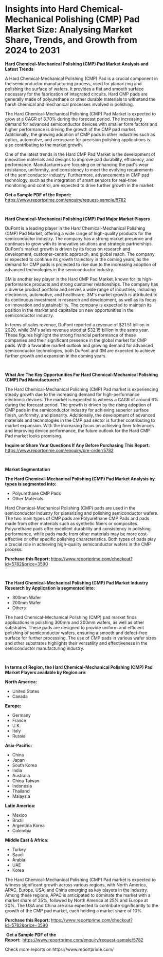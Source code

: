 <p><h1>Insights into Hard Chemical-Mechanical Polishing (CMP) Pad Market Size: Analysing Market Share, Trends, and Growth from 2024 to 2031</h1></p><p><strong>Hard Chemical-Mechanical Polishing (CMP) Pad Market Analysis and Latest Trends</strong></p>
<p><p>A Hard Chemical-Mechanical Polishing (CMP) Pad is a crucial component in the semiconductor manufacturing process, used for planarizing and polishing the surface of wafers. It provides a flat and smooth surface necessary for the fabrication of integrated circuits. Hard CMP pads are generally made of polyurethane or other durable materials to withstand the harsh chemical and mechanical processes involved in polishing.</p><p>The Hard Chemical-Mechanical Polishing (CMP) Pad Market is expected to grow at a CAGR of 3.70% during the forecast period. The increasing demand for advanced semiconductor devices with smaller form factors and higher performance is driving the growth of the CMP pad market. Additionally, the growing adoption of CMP pads in other industries such as optics, automotive, and aerospace for precision polishing applications is also contributing to the market growth.</p><p>One of the latest trends in the Hard CMP Pad Market is the development of innovative materials and designs to improve pad durability, efficiency, and performance. Manufacturers are focusing on enhancing the pad's wear resistance, uniformity, and consistency to meet the evolving requirements of the semiconductor industry. Furthermore, advancements in CMP pad technology, such as the integration of smart sensors for real-time monitoring and control, are expected to drive further growth in the market.</p></p>
<p><strong>Get a Sample PDF of the Report:&nbsp;</strong> <a href="https://www.reportprime.com/enquiry/request-sample/5782">https://www.reportprime.com/enquiry/request-sample/5782</a></p>
<p>&nbsp;</p>
<p><strong>Hard Chemical-Mechanical Polishing (CMP) Pad Major Market Players</strong></p>
<p><p>DuPont is a leading player in the Hard Chemical-Mechanical Polishing (CMP) Pad Market, offering a wide range of high-quality products for the semiconductor industry. The company has a strong market presence and continues to grow with its innovative solutions and strategic partnerships. DuPont's market growth is driven by its focus on research and development, customer-centric approach, and global reach. The company is expected to continue its growth trajectory in the coming years, as the demand for CMP pads is projected to rise due to the increasing adoption of advanced technologies in the semiconductor industry.</p><p>3M is another key player in the Hard CMP Pad Market, known for its high-performance products and strong customer relationships. The company has a diverse product portfolio and serves a wide range of industries, including electronics, automotive, and healthcare. 3M's market growth is attributed to its continuous investment in research and development, as well as its focus on innovation and sustainability. The company is expected to maintain its position in the market and capitalize on new opportunities in the semiconductor industry.</p><p>In terms of sales revenue, DuPont reported a revenue of $21.51 billion in 2020, while 3M's sales revenue stood at $32.15 billion in the same year. These figures highlight the strong financial performance of these companies and their significant presence in the global market for CMP pads. With a favorable market outlook and growing demand for advanced semiconductor technologies, both DuPont and 3M are expected to achieve further growth and expansion in the coming years.</p></p>
<p>&nbsp;</p>
<p><strong>What Are The Key Opportunities For Hard Chemical-Mechanical Polishing (CMP) Pad Manufacturers?</strong></p>
<p><p>The Hard Chemical-Mechanical Polishing (CMP) Pad market is experiencing steady growth due to the increasing demand for high-performance electronic devices. The market is expected to witness a CAGR of around 6% during the forecast period. The growth is driven by the rising adoption of CMP pads in the semiconductor industry for achieving superior surface finish, uniformity, and planarity. Additionally, the development of advanced materials and technologies in the CMP pad sector is further contributing to market expansion. With the increasing focus on achieving finer tolerances and improving device performance, the future outlook for the Hard CMP Pad market looks promising.</p></p>
<p><strong>Inquire or Share Your Questions If Any Before Purchasing This Report:</strong> <a href="https://www.reportprime.com/enquiry/pre-order/5782">https://www.reportprime.com/enquiry/pre-order/5782</a></p>
<p>&nbsp;</p>
<p><strong>Market Segmentation</strong></p>
<p><strong>The Hard Chemical-Mechanical Polishing (CMP) Pad Market Analysis by types is segmented into:</strong></p>
<p><ul><li>Polyurethane CMP Pads</li><li>Other Materials</li></ul></p>
<p><p>Hard Chemical-Mechanical Polishing (CMP) pads are used in the semiconductor industry for planarizing and polishing semiconductor wafers. The two main types of CMP pads are Polyurethane CMP Pads and pads made from other materials such as synthetic fibers or composites. Polyurethane pads offer excellent durability and consistency in polishing performance, while pads made from other materials may be more cost-effective or offer specific polishing characteristics. Both types of pads play a crucial role in achieving high-quality semiconductor wafers in the CMP process.</p></p>
<p><strong>Purchase this Report:&nbsp;</strong><a href="https://www.reportprime.com/checkout?id=5782&price=3590">https://www.reportprime.com/checkout?id=5782&price=3590</a></p>
<p>&nbsp;</p>
<p><strong>The Hard Chemical-Mechanical Polishing (CMP) Pad Market Industry Research by Application is segmented into:</strong></p>
<p><ul><li>300mm Wafer</li><li>200mm Wafer</li><li>Others</li></ul></p>
<p><p>The hard Chemical-Mechanical Polishing (CMP) pad market finds applications in polishing 300mm and 200mm wafers, as well as other substrates. These pads are designed to provide uniform and efficient polishing of semiconductor wafers, ensuring a smooth and defect-free surface for further processing. The use of CMP pads in various wafer sizes and other substrates highlights their versatility and effectiveness in the semiconductor manufacturing industry.</p></p>
<p>&nbsp;</p>
<p><strong>In terms of Region, the Hard Chemical-Mechanical Polishing (CMP) Pad Market Players available by Region are:</strong></p>
<p>
    <p> <strong> North America: </strong>
        <ul>
            <li>United States</li>
            <li>Canada</li>
        </ul>
        </p> 
    <p> <strong> Europe: </strong>
        <ul>
            <li>Germany</li>
            <li>France</li>
            <li>U.K.</li>
            <li>Italy</li>
            <li>Russia</li>
        </ul>
        </p> 
    <p> <strong> Asia-Pacific: </strong>
        <ul>
            <li>China</li>
            <li>Japan</li>
            <li>South Korea</li>
            <li>India</li>
            <li>Australia</li>
            <li>China Taiwan</li>
            <li>Indonesia</li>
            <li>Thailand</li>
            <li>Malaysia</li>
        </ul>
        </p> 
    <p> <strong> Latin America: </strong>
        <ul>
            <li>Mexico</li>
            <li>Brazil</li>
            <li>Argentina Korea</li>
            <li>Colombia</li>
        </ul>
        </p> 
    <p> <strong> Middle East & Africa: </strong>
        <ul>
            <li>Turkey</li>
            <li>Saudi</li>
            <li>Arabia</li>
            <li>UAE</li>
            <li>Korea</li>
        </ul>
    </p>
    </p>
<p><p>The Hard Chemical-Mechanical Polishing (CMP) Pad market is expected to witness significant growth across various regions, with North America, APAC, Europe, USA, and China emerging as key players in the industry. Among these regions, APAC is anticipated to dominate the market with a market share of 35%, followed by North America at 25% and Europe at 20%. The USA and China are also expected to contribute significantly to the growth of the CMP pad market, each holding a market share of 10%.</p></p>
<p><strong>Purchase this Report: </strong><a href="https://www.reportprime.com/checkout?id=5782&price=3590">https://www.reportprime.com/checkout?id=5782&price=3590</a></p>
<p>&nbsp;<strong>Get a Sample PDF of the Report:&nbsp;&nbsp;</strong><a href="https://www.reportprime.com/enquiry/request-sample/5782">https://www.reportprime.com/enquiry/request-sample/5782</a></p>
<p><strong></strong></p>
<p>Check more reports on https://www.reportprime.com/</p>